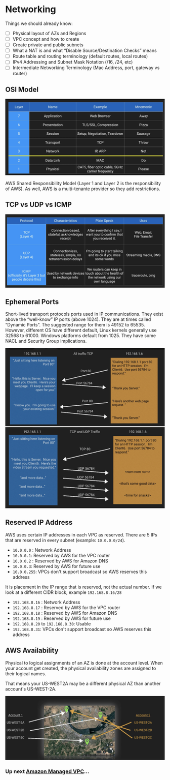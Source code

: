 # Networking

Things we should already know:

- [ ]  Physical layout of AZs and Regions
- [ ]  VPC concept and how to create
- [ ]  Create private and public subnets
- [ ]  What a NAT is and what “Disable Source/Destination Checks” means
- [ ]  Route table and routing terminology (default routes, local routes)
- [ ]  IPv4 Addressing and Subnet Mask Notation (/16, /24, etc)
- [ ]  Intermediate Networking Terminology (Mac Address, port, gateway vs router)

## OSI Model

![OSI Model](../assets/osimodel.png)

AWS Shared Responsibility Model (Layer 1 and Layer 2 is the responsibility of AWS). As well, AWS is a multi-tenante provider so they add restrictions.

## TCP vs UDP vs ICMP

![Protocols](../assets/tcp-udp.png)

## Ephemeral Ports

Short-lived transport protocols ports used in IP communications. They exist above the “well-know” IP ports (above 1024). They are at times called “Dynamic Ports”.
The suggested range for them is 49152 to 65535. However, different OS have different default, Linux kernels generally use 32568 to 61000.
Windows platforms default from 1025. They have some NACL and Security Group implications.

![traffic 1](../assets/ephemeralports.png)
![traffic 2](../assets/ephemeralports-2.png)

## Reserved IP Address

AWS uses certain IP addresses in each VPC as reserved. There are 5 IPs that are reserved in every subnet (example: `10.0.0.0/24`).

- `10.0.0.0` : Network Address
- `10.0.0.1`: Reserved by AWS for the VPC router
- `10.0.0.2` : Reserved by AWS for Amazon DNS
- `10.0.0.3`:  Reserved by AWS for future use
- `10.0.0.255`: VPCs don't support broadcast so AWS reserves this address

It is placement in the IP range that is reserved, not the actual number. If we look at a different CIDR block, example `192.168.8.16/28`

- `192.168.8.16` : Network Address
- `192.168.8.17` :  Reserved by AWS for the VPC router
- `192.168.8.18` : Reserved by AWS for Amazon DNS
- `192.168.8.19` : Reserved by AWS for future use
- `192.168.8.20` to `192.168.8.30`: Usable
- `192.168.8.31`: VPCs don't support broadcast so AWS reserves this address

## AWS Availability

Physical to logical assignments of an AZ is done at the account level. When your account get created, the physical availability zones are assigned to their logical names.

That means your US-WEST2A may be a different physical AZ than another account's US-WEST-2A.

![Availability Zones](../assets/aws-availability-zones.png)

### Up next [Amazon Managed VPC](./amazon-managed-vpn/README.md)...
